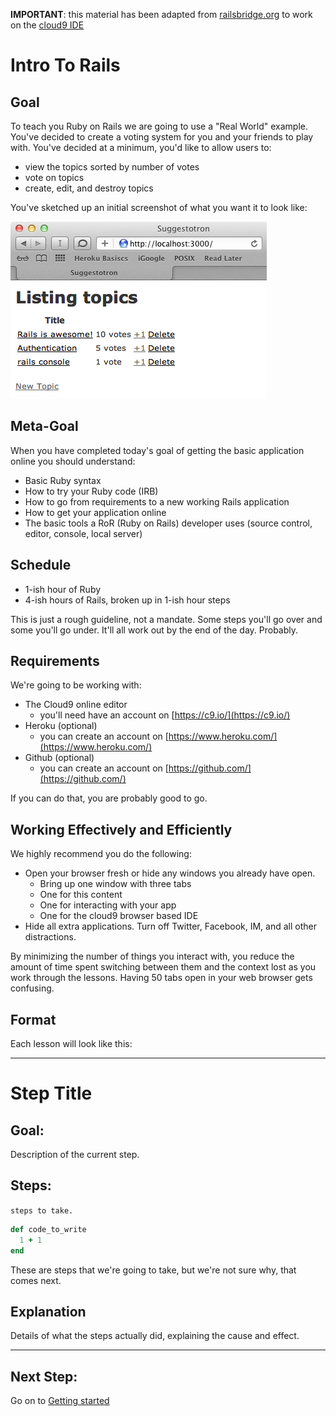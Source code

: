 __IMPORTANT__: this material has been adapted from [railsbridge.org](http://docs.railsbridge.org/intro-to-rails/) to work on the [cloud9 IDE](http://c9.io)


# Intro To Rails

## Goal

To teach you Ruby on Rails we are going to use a "Real World" example. You've decided to create a voting system for you and your friends to play with. You've decided at a minimum, you'd like to allow users to:

* view the topics sorted by number of votes
* vote on topics
* create, edit, and destroy topics

You've sketched up an initial screenshot of what you want it to look like:

  ![Browser window with topic titles that can be voted on, ordered by number of votes](images/finished_app.png)

## Meta-Goal

When you have completed today's goal of getting the basic application online you should understand:

* Basic Ruby syntax
* How to try your Ruby code (IRB)
* How to go from requirements to a new working Rails application
* How to get your application online
* The basic tools a RoR (Ruby on Rails) developer uses (source control, editor, console, local server)

## Schedule

* 1-ish hour of Ruby
* 4-ish hours of Rails, broken up in 1-ish hour steps

This is just a rough guideline, not a mandate. Some steps you'll go over and some you'll go under. It'll all work out by the end of the day. Probably.

## Requirements

We're going to be working with:

* The Cloud9 online editor
  * you'll need have an account on [https://c9.io/](https://c9.io/)
* Heroku (optional)
  * you can create an account on [https://www.heroku.com/](https://www.heroku.com/)
* Github (optional)
  * you can create an account on [https://github.com/](https://github.com/)

If you can do that, you are probably good to go.

## Working Effectively and Efficiently
We highly recommend you do the following:

* Open your browser fresh or hide any windows you already have open.
  * Bring up one window with three tabs
  * One for this content
  * One for interacting with your app
  * One for the cloud9 browser based IDE
* Hide all extra applications. Turn off Twitter, Facebook, IM, and all other distractions.

By minimizing the number of things you interact with, you reduce the amount of time spent switching between them and the context lost as you work through the lessons. Having 50 tabs open in your web browser gets confusing.

## Format

Each lesson will look like this:

---
# Step Title

## Goal:
Description of the current step.

## Steps:
`steps to take.`
```ruby
def code_to_write
  1 + 1
end
```
These are steps that we're going to take, but we're not sure why, that comes next.

## Explanation
Details of what the steps actually did, explaining the cause and effect.

---

## Next Step:
Go on to [Getting started](getting_started.md)
